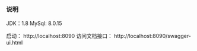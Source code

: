 ### 说明

JDK：1.8
MySql: 8.0.15

启动： http://localhost:8090
访问文档接口： http://localhost:8090/swagger-ui.html